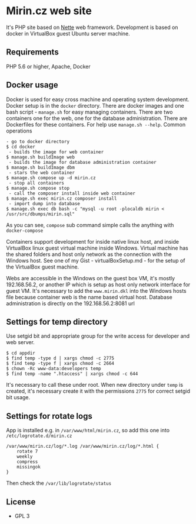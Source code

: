 Mirin.cz web site
=============

It's PHP site based on [Nette](https://nette.org) web framework.
Development is based on docker in VirtualBox guest Ubuntu server machine.

Requirements
------------

PHP 5.6 or higher, Apache, Docker

Docker usage
------------
Docker is used for easy cross machine and operating system development. 
Docker setup is in the ```docker``` directory. There are docker images
and one bash script - ```manage.sh``` for easy managing containers. There are two containers
one for the web, one for the database administration. There are Dockerfiles
for these containers.
For help use ```manage.sh --help```. Common operations

    - go to docker directory
    $ cd docker
     - builds the image for web container
    $ manage.sh buildImage web 
     - builds the image for database administration container
    $ manage.sh buildImage dbm
     - stars the web container
    $ manage.sh compose up -d mirin.cz
     - stop all containers
    $ manage.sh compose stop
     - call the composer install inside web container
    $ manage.sh exec mirin.cz composer install
     - import dump into database
    $ manage.sh exec db bash -c "mysql -u root -plocaldb mirin < /usr/src/dbumps/mirin.sql"
    
As you can see, ```compose``` sub command simple calls the anything with ```docker-compose```

Containers support development for inside native linux host, and inside
VirtualBox linux guest virtual machine inside Windows.
Virtual machine has the shared folders and host only network as the
connection with the Windows host. See one of my Gist - virtualBoxSetup.md - 
for the setup of the VirtualBox guest machine.

Webs are accessible in the Windows on the guest box VM, it's mostly 192.168.56.2, or another IP
which is setup as host only network interface for guest VM. It's necessary
to add the ```www.mirin.dkl``` into the Windows hosts file because container web
is the name based virtual host.
Database administration is directly on the 192.168.56.2:8081 url

Settings for temp directory
-------
Use setgid bit and appropriate group for the write access for developer and web server.

    $ cd appdir
    $ find temp -type d | xargs chmod -c 2775
    $ find temp -type f | xargs chmod -c 2664
    $ chown -Rc www-data:developers temp 
    $ find temp -name ".htaccess" | xargs chmod -c 644

It's necessary to call these under root.
When new directory under ```temp``` is created, it's necessary create it with the permissions ```2775```
for correct setgid bit usage.

Settings for rotate logs
-------
App is installed e.g. in ```/var/www/html/mirin.cz```, so add this one into
```/etc/logrotate.d/mirin.cz```

    /var/www/mirin.cz/log/*.log /var/www/mirin.cz/log/*.html {
        rotate 7
        weekly
        compress
        missingok
    }

Then check the ```/var/lib/logrotate/status```

License
-------
- GPL 3
